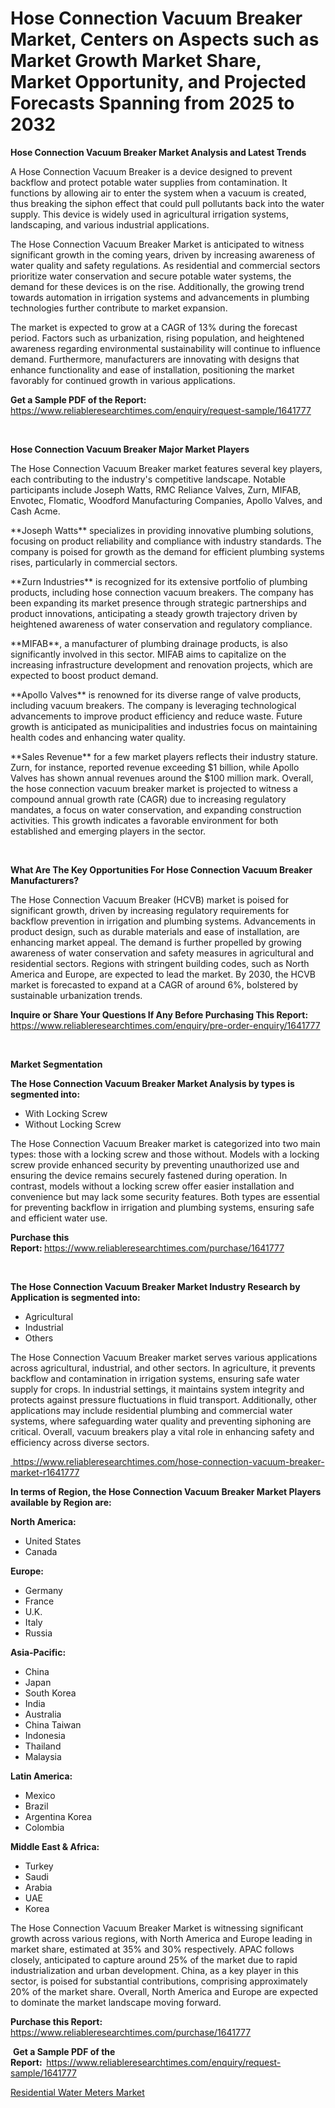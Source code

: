 <p><h1>Hose Connection Vacuum Breaker Market, Centers on Aspects such as Market Growth Market Share, Market Opportunity, and Projected Forecasts Spanning from 2025 to 2032</h1></p><p><strong>Hose Connection Vacuum Breaker Market Analysis and Latest Trends</strong></p>
<p><p>A Hose Connection Vacuum Breaker is a device designed to prevent backflow and protect potable water supplies from contamination. It functions by allowing air to enter the system when a vacuum is created, thus breaking the siphon effect that could pull pollutants back into the water supply. This device is widely used in agricultural irrigation systems, landscaping, and various industrial applications.</p><p>The Hose Connection Vacuum Breaker Market is anticipated to witness significant growth in the coming years, driven by increasing awareness of water quality and safety regulations. As residential and commercial sectors prioritize water conservation and secure potable water systems, the demand for these devices is on the rise. Additionally, the growing trend towards automation in irrigation systems and advancements in plumbing technologies further contribute to market expansion. </p><p>The market is expected to grow at a CAGR of 13% during the forecast period. Factors such as urbanization, rising population, and heightened awareness regarding environmental sustainability will continue to influence demand. Furthermore, manufacturers are innovating with designs that enhance functionality and ease of installation, positioning the market favorably for continued growth in various applications.</p></p>
<p><strong>Get a Sample PDF of the Report:&nbsp;</strong> <a href="https://www.reliableresearchtimes.com/enquiry/request-sample/1641777?utm_campaign=2240&utm_medium=2&utm_source=Github&utm_content=ia&utm_term=22022025&utm_id=hose-connection-vacuum-breaker">https://www.reliableresearchtimes.com/enquiry/request-sample/1641777</a></p>
<p>&nbsp;</p>
<p><strong>Hose Connection Vacuum Breaker Major Market Players</strong></p>
<p><p>The Hose Connection Vacuum Breaker market features several key players, each contributing to the industry's competitive landscape. Notable participants include Joseph Watts, RMC Reliance Valves, Zurn, MIFAB, Envotec, Flomatic, Woodford Manufacturing Companies, Apollo Valves, and Cash Acme.</p><p>**Joseph Watts** specializes in providing innovative plumbing solutions, focusing on product reliability and compliance with industry standards. The company is poised for growth as the demand for efficient plumbing systems rises, particularly in commercial sectors.</p><p>**Zurn Industries** is recognized for its extensive portfolio of plumbing products, including hose connection vacuum breakers. The company has been expanding its market presence through strategic partnerships and product innovations, anticipating a steady growth trajectory driven by heightened awareness of water conservation and regulatory compliance.</p><p>**MIFAB**, a manufacturer of plumbing drainage products, is also significantly involved in this sector. MIFAB aims to capitalize on the increasing infrastructure development and renovation projects, which are expected to boost product demand.</p><p>**Apollo Valves** is renowned for its diverse range of valve products, including vacuum breakers. The company is leveraging technological advancements to improve product efficiency and reduce waste. Future growth is anticipated as municipalities and industries focus on maintaining health codes and enhancing water quality.</p><p>**Sales Revenue** for a few market players reflects their industry stature. Zurn, for instance, reported revenue exceeding $1 billion, while Apollo Valves has shown annual revenues around the $100 million mark. Overall, the hose connection vacuum breaker market is projected to witness a compound annual growth rate (CAGR) due to increasing regulatory mandates, a focus on water conservation, and expanding construction activities. This growth indicates a favorable environment for both established and emerging players in the sector.</p></p>
<p>&nbsp;</p>
<p><strong>What Are The Key Opportunities For Hose Connection Vacuum Breaker Manufacturers?</strong></p>
<p><p>The Hose Connection Vacuum Breaker (HCVB) market is poised for significant growth, driven by increasing regulatory requirements for backflow prevention in irrigation and plumbing systems. Advancements in product design, such as durable materials and ease of installation, are enhancing market appeal. The demand is further propelled by growing awareness of water conservation and safety measures in agricultural and residential sectors. Regions with stringent building codes, such as North America and Europe, are expected to lead the market. By 2030, the HCVB market is forecasted to expand at a CAGR of around 6%, bolstered by sustainable urbanization trends.</p></p>
<p><strong>Inquire or Share Your Questions If Any Before Purchasing This Report:</strong> <a href="https://www.reliableresearchtimes.com/enquiry/pre-order-enquiry/1641777?utm_campaign=2240&utm_medium=2&utm_source=Github&utm_content=ia&utm_term=22022025&utm_id=hose-connection-vacuum-breaker">https://www.reliableresearchtimes.com/enquiry/pre-order-enquiry/1641777</a></p>
<p>&nbsp;</p>
<p><strong>Market Segmentation</strong></p>
<p><strong>The Hose Connection Vacuum Breaker Market Analysis by types is segmented into:</strong></p>
<p><ul><li>With Locking Screw</li><li>Without Locking Screw</li></ul></p>
<p><p>The Hose Connection Vacuum Breaker market is categorized into two main types: those with a locking screw and those without. Models with a locking screw provide enhanced security by preventing unauthorized use and ensuring the device remains securely fastened during operation. In contrast, models without a locking screw offer easier installation and convenience but may lack some security features. Both types are essential for preventing backflow in irrigation and plumbing systems, ensuring safe and efficient water use.</p></p>
<p><strong>Purchase this Report:&nbsp;</strong><a href="https://www.reliableresearchtimes.com/purchase/1641777?utm_campaign=2240&utm_medium=2&utm_source=Github&utm_content=ia&utm_term=22022025&utm_id=hose-connection-vacuum-breaker">https://www.reliableresearchtimes.com/purchase/1641777</a></p>
<p>&nbsp;</p>
<p><strong>The Hose Connection Vacuum Breaker Market Industry Research by Application is segmented into:</strong></p>
<p><ul><li>Agricultural</li><li>Industrial</li><li>Others</li></ul></p>
<p><p>The Hose Connection Vacuum Breaker market serves various applications across agricultural, industrial, and other sectors. In agriculture, it prevents backflow and contamination in irrigation systems, ensuring safe water supply for crops. In industrial settings, it maintains system integrity and protects against pressure fluctuations in fluid transport. Additionally, other applications may include residential plumbing and commercial water systems, where safeguarding water quality and preventing siphoning are critical. Overall, vacuum breakers play a vital role in enhancing safety and efficiency across diverse sectors.</p></p>
<p><a href="https://www.reliableresearchtimes.com/hose-connection-vacuum-breaker-market-r1641777?utm_campaign=2240&utm_medium=2&utm_source=Github&utm_content=ia&utm_term=22022025&utm_id=hose-connection-vacuum-breaker">&nbsp;https://www.reliableresearchtimes.com/hose-connection-vacuum-breaker-market-r1641777</a></p>
<p><strong>In terms of Region, the Hose Connection Vacuum Breaker Market Players available by Region are:</strong></p>
<p>
    <p> <strong> North America: </strong>
        <ul>
            <li>United States</li>
            <li>Canada</li>
        </ul>
        </p> 
    <p> <strong> Europe: </strong>
        <ul>
            <li>Germany</li>
            <li>France</li>
            <li>U.K.</li>
            <li>Italy</li>
            <li>Russia</li>
        </ul>
        </p> 
    <p> <strong> Asia-Pacific: </strong>
        <ul>
            <li>China</li>
            <li>Japan</li>
            <li>South Korea</li>
            <li>India</li>
            <li>Australia</li>
            <li>China Taiwan</li>
            <li>Indonesia</li>
            <li>Thailand</li>
            <li>Malaysia</li>
        </ul>
        </p> 
    <p> <strong> Latin America: </strong>
        <ul>
            <li>Mexico</li>
            <li>Brazil</li>
            <li>Argentina Korea</li>
            <li>Colombia</li>
        </ul>
        </p> 
    <p> <strong> Middle East & Africa: </strong>
        <ul>
            <li>Turkey</li>
            <li>Saudi</li>
            <li>Arabia</li>
            <li>UAE</li>
            <li>Korea</li>
        </ul>
    </p>
    </p>
<p><p>The Hose Connection Vacuum Breaker Market is witnessing significant growth across various regions, with North America and Europe leading in market share, estimated at 35% and 30% respectively. APAC follows closely, anticipated to capture around 25% of the market due to rapid industrialization and urban development. China, as a key player in this sector, is poised for substantial contributions, comprising approximately 20% of the market share. Overall, North America and Europe are expected to dominate the market landscape moving forward.</p></p>
<p><strong>Purchase this Report: </strong><a href="https://www.reliableresearchtimes.com/purchase/1641777?utm_campaign=2240&utm_medium=2&utm_source=Github&utm_content=ia&utm_term=22022025&utm_id=hose-connection-vacuum-breaker">https://www.reliableresearchtimes.com/purchase/1641777</a></p>
<p>&nbsp;<strong>Get a Sample PDF of the Report:&nbsp;&nbsp;</strong><a href="https://www.reliableresearchtimes.com/enquiry/request-sample/1641777?utm_campaign=2240&utm_medium=2&utm_source=Github&utm_content=ia&utm_term=22022025&utm_id=hose-connection-vacuum-breaker">https://www.reliableresearchtimes.com/enquiry/request-sample/1641777</a></p>
<p><strong></strong></p>
<p><p><a href="https://github.com/stillsfloria19981/Market-Research-Report-List-1/blob/main/residential-water-meters-market.md?utm_campaign=2240&utm_medium=2&utm_source=Github&utm_content=ia&utm_term=22022025&utm_id=hose-connection-vacuum-breaker">Residential Water Meters Market</a></p></p>